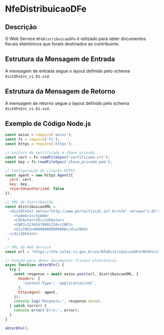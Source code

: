
# NfeDistribuicaoDFe

## Descrição
O Web Service `NfeDistribuicaoDFe` é utilizado para obter documentos fiscais eletrônicos que foram destinados ao contribuinte.

## Estrutura da Mensagem de Entrada
A mensagem de entrada segue o layout definido pelo schema `distDFeInt_v1.01.xsd`.

## Estrutura da Mensagem de Retorno
A mensagem de retorno segue o layout definido pelo schema `distDFeInt_v1.01.xsd`.

## Exemplo de Código Node.js

```javascript
const axios = require('axios');
const fs = require('fs');
const https = require('https');

// Leitura do certificado e chave privada
const cert = fs.readFileSync('certificado.crt');
const key = fs.readFileSync('chave_privada.pem');

// Configuração do cliente HTTPS
const agent = new https.Agent({
  cert: cert,
  key: key,
  rejectUnauthorized: false
});

// XML de distribuição
const distribuicaoXML = `
  <distDFeInt xmlns="http://www.portalfiscal.inf.br/nfe" versao="1.01">
    <tpAmb>1</tpAmb>
    <cUFAutor>35</cUFAutor>
    <CNPJ>12345678901234</CNPJ>
    <distNSU>000000000000000</distNSU>
  </distDFeInt>
`;

// URL do Web Service
const url = 'https://nfe.sefaz.rs.gov.br/ws/NfeDistribuicaoDFe/NFeDistribuicaoDFe.asmx';

// Função para obter documentos fiscais eletrônicos
async function obterDFe() {
  try {
    const response = await axios.post(url, distribuicaoXML, {
      headers: {
        'Content-Type': 'application/xml',
      },
      httpsAgent: agent,
    });
    console.log('Resposta:', response.data);
  } catch (error) {
    console.error('Erro:', error);
  }
}

obterDFe();
